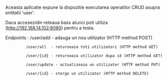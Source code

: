 

Aceasta aplicatie expune la dispozitie executarea operatilor CRUD asupra entitatii 'user'.

Daca accesezidin reteaua bass atunci poti utiliza (http://192.168.14.102:8080) pentru a testa.

Endpoints :  /user/add  - adauga un nou utilizator (HTTP method POST)

             /user/all  - returneaza toti utilizatori (HTTP method GET)
             
             /user/{id} - returneaza utilizator dupa id (HTTP method GET)
             
             /user/update - actualizeaza un utilizator (HTTP method PUT)
             
             /user/{id} - sterge un utilizator (HTTP method DELETE)
             

